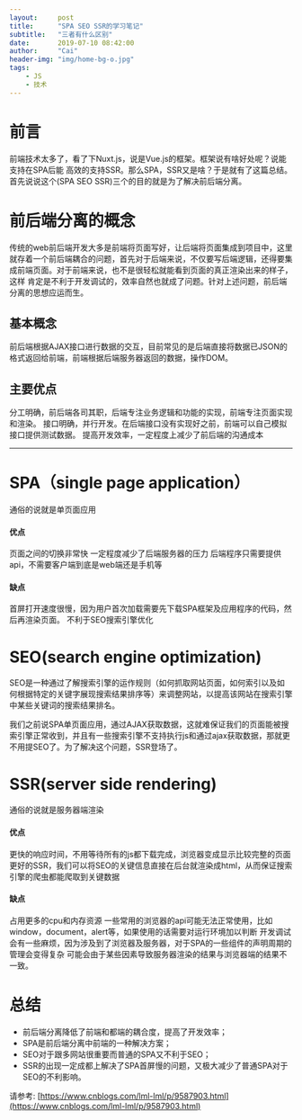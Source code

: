 ```yaml
---
layout:     post
title:      "SPA SEO SSR的学习笔记"
subtitle:   "三者有什么区别"
date:       2019-07-10 08:42:00
author:     "Cai"
header-img: "img/home-bg-o.jpg"
tags:
    - JS
    - 技术
---
```


# 前言
前端技术太多了，看了下Nuxt.js，说是Vue.js的框架。框架说有啥好处呢？说能支持在SPA后能
高效的支持SSR。那么SPA，SSR又是啥？于是就有了这篇总结。首先说说这个(SPA SEO SSR)三个的目的就是为了解决前后端分离。

# 前后端分离的概念
传统的web前后端开发大多是前端将页面写好，让后端将页面集成到项目中，这里就存着一个前后端耦合的问题，首先对于后端来说，不仅要写后端逻辑，还得要集成前端页面。对于前端来说，也不是很轻松就能看到页面的真正渲染出来的样子，这样 肯定是不利于开发调试的，效率自然也就成了问题。针对上述问题，前后端分离的思想应运而生。

## 基本概念
前后端根据AJAX接口进行数据的交互，目前常见的是后端直接将数据已JSON的格式返回给前端，前端根据后端服务器返回的数据，操作DOM。

## 主要优点
分工明确，前后端各司其职，后端专注业务逻辑和功能的实现，前端专注页面实现和渲染。
接口明确，并行开发。在后端接口没有实现好之前，前端可以自己模拟接口提供测试数据。
提高开发效率，一定程度上减少了前后端的沟通成本

--------

# SPA（single page application）
通俗的说就是单页面应用
#### 优点
页面之间的切换非常快
一定程度减少了后端服务器的压力
后端程序只需要提供api，不需要客户端到底是web端还是手机等

#### 缺点
首屏打开速度很慢，因为用户首次加载需要先下载SPA框架及应用程序的代码，然后再渲染页面。
不利于SEO搜索引擎优化

# SEO(search engine optimization)
SEO是一种通过了解搜索引擎的运作规则（如何抓取网站页面，如何索引以及如何根据特定的关键字展现搜索结果排序等）来调整网站，以提高该网站在搜索引擎中某些关键词的搜索结果排名。

我们之前说SPA单页面应用，通过AJAX获取数据，这就难保证我们的页面能被搜索引擎正常收到，并且有一些搜索引擎不支持执行js和通过ajax获取数据，那就更不用提SEO了。为了解决这个问题，SSR登场了。
# SSR(server side rendering)
通俗的说就是服务器端渲染
#### 优点
更快的响应时间，不用等待所有的js都下载完成，浏览器变成显示比较完整的页面
更好的SSR，我们可以将SEO的关键信息直接在后台就渲染成html，从而保证搜索引擎的爬虫都能爬取到关键数据

#### 缺点
占用更多的cpu和内存资源
一些常用的浏览器的api可能无法正常使用，比如window，document，alert等，如果使用的话需要对运行环境加以判断
开发调试会有一些麻烦，因为涉及到了浏览器及服务器，对于SPA的一些组件的声明周期的管理会变得复杂
可能会由于某些因素导致服务器渲染的结果与浏览器端的结果不一致。

# 总结
- 前后端分离降低了前端和都端的耦合度，提高了开发效率；
- SPA是前后端分离中前端的一种解决方案；
- SEO对于跟多网站很重要而普通的SPA又不利于SEO；
- SSR的出现一定成都上解决了SPA首屏慢的问题，又极大减少了普通SPA对于SEO的不利影响。

请参考: [https://www.cnblogs.com/lml-lml/p/9587903.html](https://www.cnblogs.com/lml-lml/p/9587903.html)
